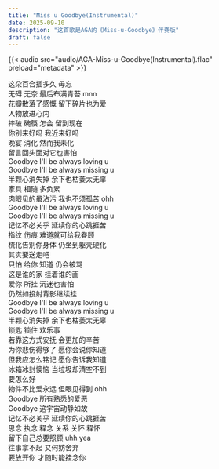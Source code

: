 ```yaml
---
title: "Miss u Goodbye(Instrumental)"
date: 2025-09-10
description: "这首歌是AGA的《Miss-u-Goodbye》伴奏版"
draft: false
---
```


{{< audio src="audio/AGA-Miss-u-Goodbye(Instrumental).flac" preload="metadata" >}}


这朵百合插多久 毋忘  
无碍 无奈 最后布满青苔 mnn  
花瓣散落了感慨 留下碎片也为爱  
人物放进心内  
摔破 碗筷 怎会 留到现在  
你别来好吗 我近来好吗  
晚宴 消化 然而我未化  
留言回头面对它也害怕  
Goodbye I'll be always loving u  
Goodbye I'll be always missing u  
半颗心消失掉 余下也枯萎太无辜  
家具 相随 多负累  
肉眼见的虽沾污 我也不须孤苦 ohh  
Goodbye I'll be always loving u  
Goodbye I'll be always missing u  
记忆不必关乎 延续你的心跳捱苦  
指纹 伤痕 难道就可给我眷顾  
梳化告别你身体 仍坐到躯壳硬化  
其实要送走吧  
只怕 给你 知道 仍会被骂  
这是谁的家 挂着谁的画  
爱你 所挂 沉迷也害怕  
仍然如投射背影继续挂  
Goodbye I'll be always loving u  
Goodbye I'll be always missing u  
半颗心消失掉 余下也枯萎太无辜  
锁匙 锁住 欢乐事  
若靠这方式安抚 会更加的辛苦  
为你悲伤得够了 愿你会说你知道  
但我应怎么铭记 愿你告诉我知道  
冰箱冰封懊恼 当垃圾却清空不到  
要怎么好  
物件不比爱永远 但眼见得到 ohh  
Goodbye 所有熟悉的爱恶  
Goodbye 这宇宙动静如故  
记忆不必关乎 延续你的心跳捱苦  
思念 执念 释念 关系 关怀 释怀  
留下自己总要照顾 uhh yea  
往事拿不起 又何妨舍弃  
要放开你 才随时能挂念你  